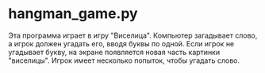 # hangman_game.py

Эта программа играет в игру "Виселица". Компьютер загадывает слово, а игрок должен угадать его, вводя буквы по одной. Если игрок не угадывает букву, на экране появляется новая часть картинки "виселицы". Игрок имеет несколько попыток, чтобы угадать слово.

